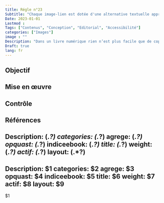 ```yaml
---
title: Régle n°23 
Subtitle: "Chaque image-lien est dotée d'une alternative textuelle appropriée."
Date: 2023-01-01
Lastmod : 
Tags: ["Contenus", "Conception", "Editorial", "Accessibilité"]
categories: ["Images"]
image : ""
Description: "Dans un livre numérique rien n’est plus facile que de copier un texte, une image, un son. Quels que soient vos choix en matière de réutilisation de vos contenus, il est essentiel d’informer les lecteurs sur leurs droits dans ce domaine."
Draft: true
lang: fr
---
```



## Objectif


## Mise en œuvre


## Contrôle


## Références
Description: (.*?)
categories:  (.*?)
agrege: (.*?)
opquast: (.*?)
indiceebook: (.*?)
title: (.*?)
weight:  (.*?)
actif: (.*?)
layout: (.*?)
---

Description: $1
categories:  $2
agrege: $3
opquast: $4
indiceebook: $5
title: $6
weight: $7
actif: $8
layout: $9
---
$1